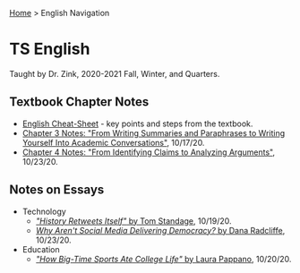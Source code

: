 [Home](https://andre-ye.github.io) > English Navigation
# TS English

Taught by Dr. Zink, 2020-2021 Fall, Winter, and  Quarters.

## Textbook Chapter Notes
- [English Cheat-Sheet](https://andre-ye.github.io/english/cheat_sheet) - key points and steps from the textbook.
- [Chapter 3 Notes: "From Writing Summaries and Paraphrases to Writing Yourself Into Academic Conversations"](https://andre-ye.github.io/english/textbook-notes/chapter_3), 10/17/20.
- [Chapter 4 Notes: "From Identifying Claims to Analyzing Arguments"](https://andre-ye.github.io/english/textbook-notes/chapter_4), 10/23/20.

## Notes on Essays
- Technology
  - [*"History Retweets Itself"* by Tom Standage](https://andre-ye.github.io/english/essay-notes/history-retweets-itself), 10/19/20.
  - [*Why Aren't Social Media Delivering Democracy?* by Dana Radcliffe](https://andre-ye.github.io/english/essay-notes/why-arents-social-media-delivering-democracy), 10/23/20.
- Education
  - [*"How Big-Time Sports Ate College Life"* by Laura Pappano](https://andre-ye.github.io/english/essay-notes/how-big-time-sports-ate-college-life), 10/20/20.
